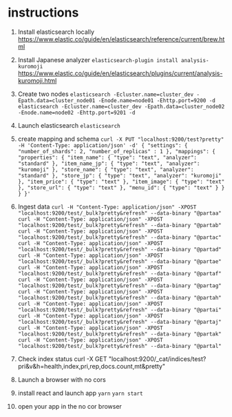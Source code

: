 # instructions

  1. Install elasticsearch locally
    https://www.elastic.co/guide/en/elasticsearch/reference/current/brew.html

  2. Install Japanese analyzer
    `elasticsearch-plugin install analysis-kuromoji`
    https://www.elastic.co/guide/en/elasticsearch/plugins/current/analysis-kuromoji.html

  3. Create two nodes
    ```
    elasticsearch -Ecluster.name=cluster_dev -Epath.data=cluster_node01 -Enode.name=node01 -Ehttp.port=9200 -d
    elasticsearch -Ecluster.name=cluster_dev -Epath.data=cluster_node02 -Enode.name=node02 -Ehttp.port=9201 -d
    ```
  4. Launch elasticsearch
    `elasticsearch`

  5. create mapping and schema
    ```
    curl -X PUT "localhost:9200/test?pretty" -H 'Content-Type: application/json' -d'
    {
      "settings": {
        "number_of_shards": 2,
        "number_of_replicas" : 1
      },
      "mappings": {
        "properties": {
          "item_name": {
            "type": "text",
            "analyzer": "standard"
          },
          "item_name_jp": {
            "type": "text",
            "analyzer": "kuromoji"
          },
          "store_name": {
            "type": "text",
            "analyzer": "standard"
          },
          "store_jp": {
            "type": "text",
            "analyzer": "kuromoji"
          },
          "item_price": {
            "type": "text"
          },
          "item_image": {
            "type": "text"
          },
          "store_url": {
            "type": "text"
          },
          "menu_id": {
            "type": "text"
          }
        }
      }
    }'
    ```
  6. Ingest data
    ```
    curl -H "Content-Type: application/json" -XPOST "localhost:9200/test/_bulk?pretty&refresh" --data-binary "@partaa"
    curl -H "Content-Type: application/json" -XPOST "localhost:9200/test/_bulk?pretty&refresh" --data-binary "@partab"
    curl -H "Content-Type: application/json" -XPOST "localhost:9200/test/_bulk?pretty&refresh" --data-binary "@partac"
    curl -H "Content-Type: application/json" -XPOST "localhost:9200/test/_bulk?pretty&refresh" --data-binary "@partad"
    curl -H "Content-Type: application/json" -XPOST "localhost:9200/test/_bulk?pretty&refresh" --data-binary "@partae"
    curl -H "Content-Type: application/json" -XPOST "localhost:9200/test/_bulk?pretty&refresh" --data-binary "@partaf"
    curl -H "Content-Type: application/json" -XPOST "localhost:9200/test/_bulk?pretty&refresh" --data-binary "@partag"
    curl -H "Content-Type: application/json" -XPOST "localhost:9200/test/_bulk?pretty&refresh" --data-binary "@partah"
    curl -H "Content-Type: application/json" -XPOST "localhost:9200/test/_bulk?pretty&refresh" --data-binary "@partai"
    curl -H "Content-Type: application/json" -XPOST "localhost:9200/test/_bulk?pretty&refresh" --data-binary "@partaj"
    curl -H "Content-Type: application/json" -XPOST "localhost:9200/test/_bulk?pretty&refresh" --data-binary "@partak"
    curl -H "Content-Type: application/json" -XPOST "localhost:9200/test/_bulk?pretty&refresh" --data-binary "@partal"
    ```

7. Check index status
    curl -X GET "localhost:9200/_cat/indices/test?pri&v&h=health,index,pri,rep,docs.count,mt&pretty"

8. Launch a browser with no cors

9. install react and launch app
  `yarn`
  `yarn start`
  
10. open your app in the no cor browser
  